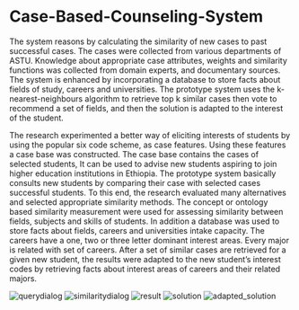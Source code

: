 # Case-Based-Counseling-System


The system reasons by calculating the similarity of new cases to past successful cases. The cases were collected from various departments of ASTU. Knowledge about appropriate case attributes, weights and similarity functions was collected from domain experts, and documentary sources. The system is enhanced by incorporating a database to store facts about fields of study, careers and universities. The prototype system uses the k-nearest-neighbours algorithm to retrieve top k similar cases then vote to recommend a set of fields, and then the solution is adapted to the interest of the student.

The research experimented a better way of eliciting interests of students by using the popular six code scheme, as case features. Using
these features a case base was constructed. The case base contains the cases of selected students, It can be used to advise new students aspiring to join higher education institutions in Ethiopia. The prototype system basically consults new students by comparing their case with selected cases successful students. To this end, the research evaluated many alternatives and selected appropriate similarity methods. The concept or ontology based similarity measurement were used for assessing similarity between fields, subjects and skills of students.
In addition a database was used to store facts about fields, careers and universities intake capacity. The careers have a one, two or three letter dominant interest areas. Every major is related with set of careers. After a set of similar cases are retrieved for a given new student, the results were adapted to the new student’s interest codes by retrieving facts about interest areas of careers and their related majors.

![querydialog](https://user-images.githubusercontent.com/8983398/57888654-beec4880-7800-11e9-9c7f-b0197d8d2d0d.jpg)
![similaritydialog](https://user-images.githubusercontent.com/8983398/57888656-beec4880-7800-11e9-9ba3-9245b3c00aa1.jpg)
![result](https://user-images.githubusercontent.com/8983398/57888655-beec4880-7800-11e9-8340-79650dbab246.jpg)
![solution](https://user-images.githubusercontent.com/8983398/57888657-beec4880-7800-11e9-9a2a-1b1dcef6159d.jpg)
![adapted_solution](https://user-images.githubusercontent.com/8983398/57888653-beec4880-7800-11e9-9035-b60c2e77ffc1.jpg)
